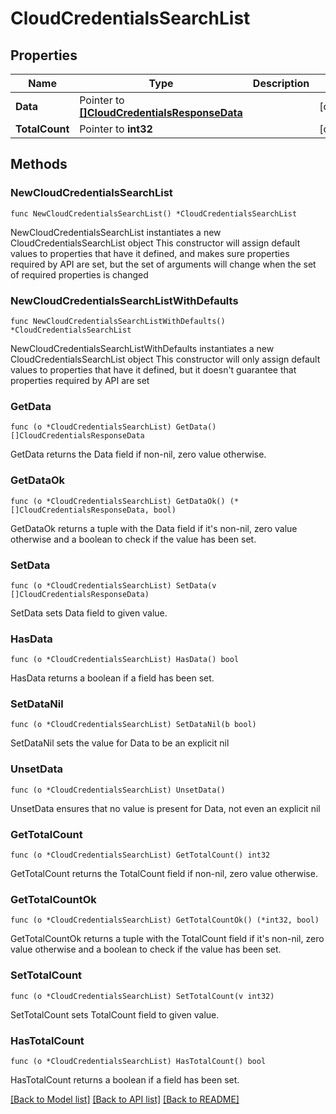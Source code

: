 # CloudCredentialsSearchList

## Properties

Name | Type | Description | Notes
------------ | ------------- | ------------- | -------------
**Data** | Pointer to [**[]CloudCredentialsResponseData**](CloudCredentialsResponseData.md) |  | [optional] 
**TotalCount** | Pointer to **int32** |  | [optional] 

## Methods

### NewCloudCredentialsSearchList

`func NewCloudCredentialsSearchList() *CloudCredentialsSearchList`

NewCloudCredentialsSearchList instantiates a new CloudCredentialsSearchList object
This constructor will assign default values to properties that have it defined,
and makes sure properties required by API are set, but the set of arguments
will change when the set of required properties is changed

### NewCloudCredentialsSearchListWithDefaults

`func NewCloudCredentialsSearchListWithDefaults() *CloudCredentialsSearchList`

NewCloudCredentialsSearchListWithDefaults instantiates a new CloudCredentialsSearchList object
This constructor will only assign default values to properties that have it defined,
but it doesn't guarantee that properties required by API are set

### GetData

`func (o *CloudCredentialsSearchList) GetData() []CloudCredentialsResponseData`

GetData returns the Data field if non-nil, zero value otherwise.

### GetDataOk

`func (o *CloudCredentialsSearchList) GetDataOk() (*[]CloudCredentialsResponseData, bool)`

GetDataOk returns a tuple with the Data field if it's non-nil, zero value otherwise
and a boolean to check if the value has been set.

### SetData

`func (o *CloudCredentialsSearchList) SetData(v []CloudCredentialsResponseData)`

SetData sets Data field to given value.

### HasData

`func (o *CloudCredentialsSearchList) HasData() bool`

HasData returns a boolean if a field has been set.

### SetDataNil

`func (o *CloudCredentialsSearchList) SetDataNil(b bool)`

 SetDataNil sets the value for Data to be an explicit nil

### UnsetData
`func (o *CloudCredentialsSearchList) UnsetData()`

UnsetData ensures that no value is present for Data, not even an explicit nil
### GetTotalCount

`func (o *CloudCredentialsSearchList) GetTotalCount() int32`

GetTotalCount returns the TotalCount field if non-nil, zero value otherwise.

### GetTotalCountOk

`func (o *CloudCredentialsSearchList) GetTotalCountOk() (*int32, bool)`

GetTotalCountOk returns a tuple with the TotalCount field if it's non-nil, zero value otherwise
and a boolean to check if the value has been set.

### SetTotalCount

`func (o *CloudCredentialsSearchList) SetTotalCount(v int32)`

SetTotalCount sets TotalCount field to given value.

### HasTotalCount

`func (o *CloudCredentialsSearchList) HasTotalCount() bool`

HasTotalCount returns a boolean if a field has been set.


[[Back to Model list]](../README.md#documentation-for-models) [[Back to API list]](../README.md#documentation-for-api-endpoints) [[Back to README]](../README.md)


